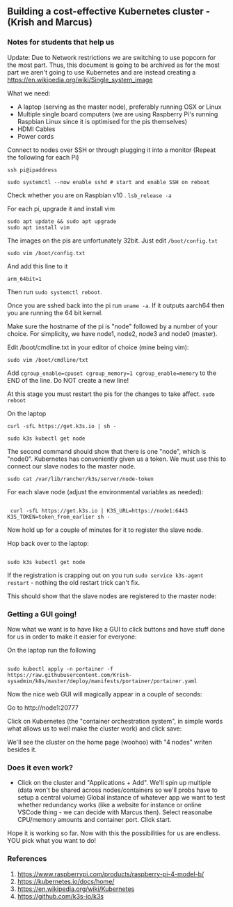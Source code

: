 <h2> Building a cost-effective Kubernetes cluster - (Krish and Marcus) </h2>
<h3>Notes for students that help us</h3>

Update: Due to Network restrictions we are switching to use popcorn for the most part. Thus, this document is going to be archived as for the most part we aren't going to use Kubernetes and are instead creating a https://en.wikipedia.org/wiki/Single_system_image 


What we need:
- A laptop (serving as the master node), preferably running OSX or Linux
- Multiple single board computers (we are using Raspberry Pi's running Raspbian Linux since it is optimised for the pis themselves)
- HDMI Cables
- Power cords

Connect to nodes over SSH or through plugging it into a monitor (Repeat the following for each Pi)

```ssh pi@ipaddress```


```
sudo systemctl --now enable sshd # start and enable SSH on reboot
```

Check whether you are on Raspbian v10 . ``lsb_release -a``

For each pi, upgrade it and install vim

```
sudo apt update && sudo apt upgrade
sudo apt install vim
```
The images on the pis are unfortunately 32bit. Just edit ``/boot/config.txt``

```
sudo vim /boot/config.txt

```
And add this line to it

```arm_64bit=1```

Then run ``sudo systemctl reboot``.

Once you are sshed back into the pi run ``uname -a``. If it outputs aarch64 then you are running the 64 bit kernel.


Make sure the hostname of the pi is "node" followed by a number of your choice. For simplicity, we have node1, node2, node3 and node0 (master).

Edit /boot/cmdline.txt in your editor of choice (mine being vim):

```
sudo vim /boot/cmdline/txt
```


Add ``cgroup_enable=cpuset cgroup_memory=1 cgroup_enable=memory`` to the END of the line. Do NOT create a new line!

At this stage you must restart the pis for the changes to take affect. ``sudo reboot``


On the laptop 

```
curl -sfL https://get.k3s.io | sh -

sudo k3s kubectl get node

```
The second command should show that there is one "node", which is "node0". Kubernetes has conveniently given us a token. We must use this to connect our slave nodes to the master node.


```sudo cat /var/lib/rancher/k3s/server/node-token```

For each slave node (adjust the environmental variables as needed):

```

 curl -sfL https://get.k3s.io | K3S_URL=https://node1:6443 K3S_TOKEN=token_from_earlier sh -

 ```
Now hold up for a couple of minutes for it to register the slave node.


Hop back over to the laptop:

```

sudo k3s kubectl get node

```

If the registration is crapping out on you run ``sudo service k3s-agent restart`` - nothing the old restart trick can't fix.

This should show that the slave nodes are registered to the master node:


<h3>Getting a GUI going!</h3>


Now what we want is to have like a GUI to click buttons and have stuff done for us in order to make it easier for everyone:


On the laptop run the following

```

sudo kubectl apply -n portainer -f https://raw.githubusercontent.com/Krish-sysadmin/k8s/master/deploy/manifests/portainer/portainer.yaml

```


Now the nice web GUI will magically appear in a couple of seconds:

Go to http://node1:20777


Click on Kubernetes (the "container orchestration system", in simple words what allows us to well make the cluster work) and click save:

We'll see the cluster on the home page (woohoo) with "4 nodes" writen besides it.


<h3>Does it even work?</h3>

- Click on the cluster and "Applications + Add". We'll spin up multiple (data won't be shared across nodes/containers so we'll probs have to setup a central volume) Global instance of whatever app we want to test whether redundancy works (like a website for instance or online VSCode thing - we can decide with Marcus then). Select reasonabe CPU/memory amounts and container port. Click start.

Hope it is working so far. Now with this the possibilities for us are endless. YOU pick what you want to do!

<h3>References</h3> 


1. https://www.raspberrypi.com/products/raspberry-pi-4-model-b/
2. https://kubernetes.io/docs/home/
3. https://en.wikipedia.org/wiki/Kubernetes
4. https://github.com/k3s-io/k3s
